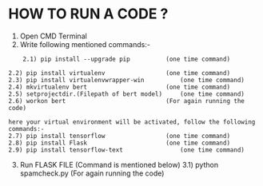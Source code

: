 # HOW TO RUN A CODE ?

1. Open CMD Terminal
2. Write following mentioned commands:-
```console
	2.1) pip install --upgrade pip 			(one time command)
```
	2.2) pip install virtualenv					(one time command)
	2.3) pip install virtualenvwrapper-win			(one time command)
	2.4) mkvirtualenv bert						(one time command)
	2.5) setprojectdir.(Filepath of bert model)		(one time command)
	2.6) workon bert							(For again running the code)
	
	here your virtual environment will be activated, follow the following commands:-
	2.7) pip install tensorflow					(one time command)
	2.8) pip install Flask						(one time command)
	2.9) pip install tensorflow-text				(one time command)

3. Run FLASK FILE (Command is mentioned below)
	3.1) python spamcheck.py					(For again running the code)
